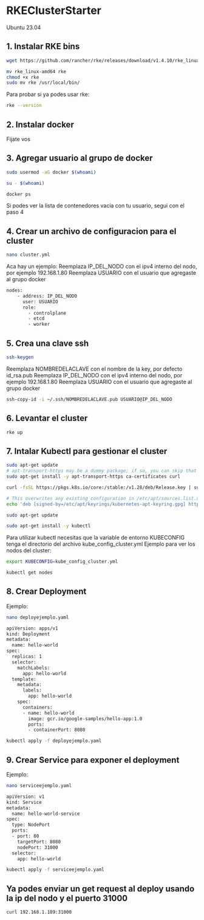 # RKEClusterStarter
Ubuntu 23.04
## 1. Instalar RKE bins
```sh
wget https://github.com/rancher/rke/releases/download/v1.4.10/rke_linux-amd64
```
```sh
mv rke_linux-amd64 rke
chmod +x rke
sudo mv rke /usr/local/bin/
```
Para probar si ya podes usar rke:
```sh
rke --version
```

## 2. Instalar docker
Fijate vos

## 3. Agregar usuario al grupo de docker
```sh
sudo usermod -aG docker $(whoami)
```
```sh
su - $(whoami)
```
```sh
docker ps
```
Si podes ver la lista de contenedores vacia con tu usuario, segui con el paso 4

## 4. Crear un archivo de configuracion para el cluster
```sh
nano cluster.yml
```

Aca hay un ejemplo:
Reemplaza IP_DEL_NODO con el ipv4 interno del nodo, por ejemplo 192.168.1.80
Reemplaza USUARIO con el usuario que agregaste al grupo docker
```sh
nodes:
    - address: IP_DEL_NODO
      user: USUARIO
      role:
        - controlplane
        - etcd
        - worker
```

## 5. Crea una clave ssh
```sh
ssh-keygen
```
Reemplaza NOMBREDELACLAVE con el nombre de la key, por defecto id_rsa.pub
Reemplaza IP_DEL_NODO con el ipv4 interno del nodo, por ejemplo 192.168.1.80
Reemplaza USUARIO con el usuario que agregaste al grupo docker
```sh
ssh-copy-id -i ~/.ssh/NOMBREDELACLAVE.pub USUARIO@IP_DEL_NODO
```

## 6. Levantar el cluster
```sh
rke up
```

## 7. Intalar Kubectl para gestionar el cluster
```sh
sudo apt-get update
# apt-transport-https may be a dummy package; if so, you can skip that package
sudo apt-get install -y apt-transport-https ca-certificates curl
```
```sh
curl -fsSL https://pkgs.k8s.io/core:/stable:/v1.28/deb/Release.key | sudo gpg --dearmor -o /etc/apt/keyrings/kubernetes-apt-keyring.gpg
```
```sh
# This overwrites any existing configuration in /etc/apt/sources.list.d/kubernetes.list
echo 'deb [signed-by=/etc/apt/keyrings/kubernetes-apt-keyring.gpg] https://pkgs.k8s.io/core:/stable:/v1.28/deb/ /' | sudo tee /etc/apt/sources.list.d/kubernetes.list
```
```sh
sudo apt-get update
```
```sh
sudo apt-get install -y kubectl
```
Para utilizar kubectl necesitas que la variable de entorno KUBECONFIG tenga el directorio del archivo kube_config_cluster.yml
Ejemplo para ver los nodos del cluster:
```sh
export KUBECONFIG=kube_config_cluster.yml
```
```sh
kubectl get nodes
```

## 8. Crear Deployment
Ejemplo:
```sh
nano deployejemplo.yaml
```
```sh
apiVersion: apps/v1
kind: Deployment
metadata:
  name: hello-world
spec:
  replicas: 1
  selector:
    matchLabels:
      app: hello-world
  template:
    metadata:
      labels:
        app: hello-world
    spec:
      containers:
      - name: hello-world
        image: gcr.io/google-samples/hello-app:1.0
        ports:
        - containerPort: 8080
```
```sh
kubectl apply -f deployejemplo.yaml
```

## 9. Crear Service para exponer el deployment
Ejemplo:
```sh
nano serviceejemplo.yaml
```
```sh
apiVersion: v1
kind: Service
metadata:
  name: hello-world-service
spec:
  type: NodePort
  ports:
  - port: 80
    targetPort: 8080
    nodePort: 31000
  selector:
    app: hello-world
```
```sh
kubectl apply -f serviceejemplo.yaml
```

## Ya podes enviar un get request al deploy usando la ip del nodo y el puerto 31000
```sh
curl 192.168.1.189:31000
```
